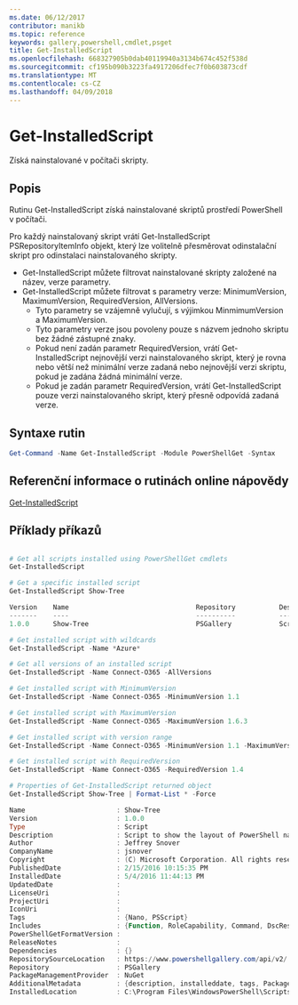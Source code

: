 ```yaml
---
ms.date: 06/12/2017
contributor: manikb
ms.topic: reference
keywords: gallery,powershell,cmdlet,psget
title: Get-InstalledScript
ms.openlocfilehash: 668327905b0dab40119940a3134b674c452f538d
ms.sourcegitcommit: cf195b090b3223fa4917206dfec7f0b603873cdf
ms.translationtype: MT
ms.contentlocale: cs-CZ
ms.lasthandoff: 04/09/2018
---
```

# <a name="get-installedscript"></a>Get-InstalledScript

Získá nainstalované v počítači skripty.

## <a name="description"></a>Popis

Rutinu Get-InstalledScript získá nainstalované skriptů prostředí PowerShell v počítači.

Pro každý nainstalovaný skript vrátí Get-InstalledScript PSRepositoryItemInfo objekt, který lze volitelně přesměrovat odinstalační skript pro odinstalaci nainstalovaného skripty.

- Get-InstalledScript můžete filtrovat nainstalované skripty založené na název, verze parametry.
- Get-InstalledScript můžete filtrovat s parametry verze: MinimumVersion, MaximumVersion, RequiredVersion, AllVersions.
  - Tyto parametry se vzájemně vylučují, s výjimkou MinmimumVersion a MaximumVersion.
  - Tyto parametry verze jsou povoleny pouze s názvem jednoho skriptu bez žádné zástupné znaky.
  - Pokud není zadán parametr RequiredVersion, vrátí Get-InstalledScript nejnovější verzi nainstalovaného skript, který je rovna nebo větší než minimální verze zadaná nebo nejnovější verzi skriptu, pokud je zadána žádná minimální verze.
  - Pokud je zadán parametr RequiredVersion, vrátí Get-InstalledScript pouze verzi nainstalovaného skript, který přesně odpovídá zadaná verze.

## <a name="cmdlet-syntax"></a>Syntaxe rutin

```powershell
Get-Command -Name Get-InstalledScript -Module PowerShellGet -Syntax
```

## <a name="cmdlet-online-help-reference"></a>Referenční informace o rutinách online nápovědy

[Get-InstalledScript](http://go.microsoft.com/fwlink/?LinkId=619790)

## <a name="example-commands"></a>Příklady příkazů

```powershell

# Get all scripts installed using PowerShellGet cmdlets
Get-InstalledScript

# Get a specific installed script
Get-InstalledScript Show-Tree

Version    Name                                Repository           Description
-------    ----                                ----------           -----------
1.0.0      Show-Tree                           PSGallery            Script to show the layout of PowerShell namespaces (Tr...

# Get installed script with wildcards
Get-InstalledScript -Name *Azure*

# Get all versions of an installed script
Get-InstalledScript -Name Connect-O365 -AllVersions

# Get installed script with MinimumVersion
Get-InstalledScript -Name Connect-O365 -MinimumVersion 1.1

# Get installed script with MaximumVersion
Get-InstalledScript -Name Connect-O365 -MaximumVersion 1.6.3

# Get installed script with version range
Get-InstalledScript -Name Connect-O365 -MinimumVersion 1.1 -MaximumVersion 1.6.3

# Get installed script with RequiredVersion
Get-InstalledScript -Name Connect-O365 -RequiredVersion 1.4

# Properties of Get-InstalledScript returned object
Get-InstalledScript Show-Tree | Format-List * -Force

Name                       : Show-Tree
Version                    : 1.0.0
Type                       : Script
Description                : Script to show the layout of PowerShell namespaces (Trees) using ASCII
Author                     : Jeffrey Snover
CompanyName                : jsnover
Copyright                  : (C) Microsoft Corporation. All rights reserved.
PublishedDate              : 2/15/2016 10:15:35 PM
InstalledDate              : 5/4/2016 11:44:13 PM
UpdatedDate                :
LicenseUri                 :
ProjectUri                 :
IconUri                    :
Tags                       : {Nano, PSScript}
Includes                   : {Function, RoleCapability, Command, DscResource...}
PowerShellGetFormatVersion :
ReleaseNotes               :
Dependencies               : {}
RepositorySourceLocation   : https://www.powershellgallery.com/api/v2/
Repository                 : PSGallery
PackageManagementProvider  : NuGet
AdditionalMetadata         : {description, installeddate, tags, PackageManagementProvider...}
InstalledLocation          : C:\Program Files\WindowsPowerShell\Scripts


```